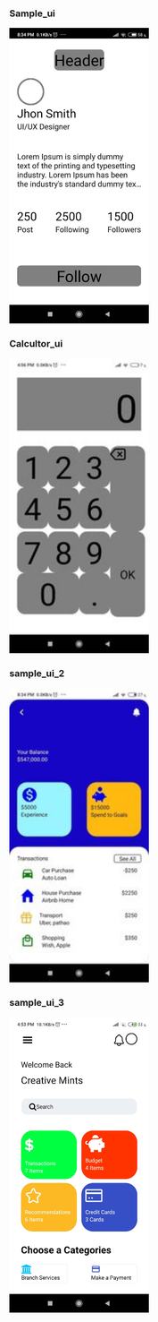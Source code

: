 ### Sample_ui

<img src= "Screenshots/sample_ui.jpg" width="250px">

### Calcultor_ui

<img src="Screenshots/calculator_ui.jpg" width="250px">

### sample_ui_2

<img src="Screenshots/sample_ui_2.jpg" width="250px">

### sample_ui_3

<img src="Screenshots/sample_ui_3.jpg" width="250px">